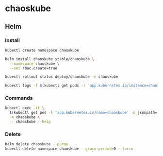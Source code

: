# chaoskube

## Helm

### Install

```sh
kubectl create namespace chaoskube
```

```sh
helm install chaoskube stable/chaoskube \
  --namespace chaoskube \
  --set rbac.create=true
```

```sh
kubectl rollout status deploy/chaoskube -n chaoskube
```

```sh
kubectl logs -f $(kubectl get pods -l 'app.kubernetes.io/instance=chaoskube' -o jsonpath='{.items[0].metadata.name}' -n chaoskube) -n chaoskube
```

### Commands

```sh
kubectl exec -it \
  $(kubectl get pod -l 'app.kubernetes.io/name=chaoskube' -o jsonpath='{.items[0].metadata.name}' -n chaoskube) \
  -n chaoskube \
  -- chaoskube --help
```

### Delete

```sh
helm delete chaoskube --purge
kubectl delete namespace chaoskube --grace-period=0 --force
```
